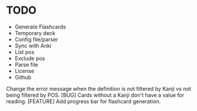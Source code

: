 # TODO

* Generate Flashcards
* Temporary deck
* Config file/parser
* Sync with Anki
* List pos 
* Exclude pos 
* Parse file
* License
* Github

Change the error message when the definition is not filtered by Kanji vs not being filtered by POS.
[BUG] Cards without a Kanji don't have a value for reading.
[FEATURE] Add progress bar for flashcard generation.
